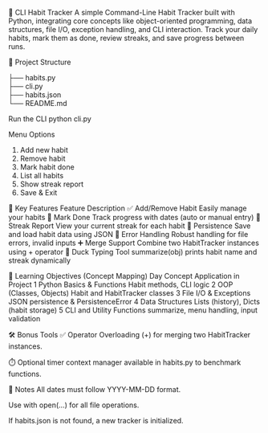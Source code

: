 🧠 CLI Habit Tracker
A simple Command-Line Habit Tracker built with Python, integrating core concepts like object-oriented programming, data structures, file I/O, exception handling, and CLI interaction. Track your daily habits, mark them as done, review streaks, and save progress between runs.

📁 Project Structure


├── habits.py        
├── cli.py             
├── habits.json       
└── README.md        


Run the CLI
python cli.py

Menu Options
1. Add new habit
2. Remove habit
3. Mark habit done
4. List all habits
5. Show streak report
6. Save & Exit

🧩 Key Features
Feature	Description
✅ Add/Remove Habit	Easily manage your habits
📅 Mark Done	Track progress with dates (auto or manual entry)
🔁 Streak Report	View your current streak for each habit
💾 Persistence	Save and load habit data using JSON
🔧 Error Handling	Robust handling for file errors, invalid inputs
➕ Merge Support	Combine two HabitTracker instances using + operator
🦆 Duck Typing Tool	summarize(obj) prints habit name and streak dynamically


🧠 Learning Objectives (Concept Mapping)
Day	Concept	Application in Project
1	Python Basics & Functions	Habit methods, CLI logic
2	OOP (Classes, Objects)	Habit and HabitTracker classes
3	File I/O & Exceptions	JSON persistence & PersistenceError
4	Data Structures	Lists (history), Dicts (habit storage)
5	CLI and Utility Functions	summarize, menu handling, input validation

🛠 Bonus Tools
✅ Operator Overloading (+) for merging two HabitTracker instances.

⏱️ Optional timer context manager available in habits.py to benchmark functions.

📌 Notes
All dates must follow YYYY-MM-DD format.

Use with open(...) for all file operations.

If habits.json is not found, a new tracker is initialized.










